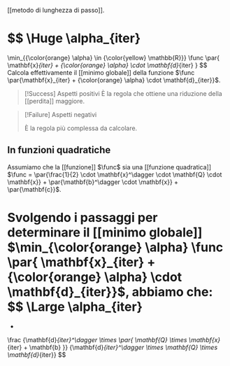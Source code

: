 [[metodo di lunghezza di passo]].

$$
\Huge
\alpha_{iter}
= 
\min_{{\color{orange} \alpha} \in {\color{yellow} \mathbb{R}}} 
\func \par{
	\mathbf{x}_{iter} + {\color{orange} \alpha} \cdot \mathbf{d}_{iter}
}
$$
Calcola effettivamente il [[minimo globale]] della funzione $\func \par{\mathbf{x}_{iter} + {\color{orange} \alpha} \cdot \mathbf{d}_{iter}}$.

> [!Success] Aspetti positivi
> È la regola che ottiene una riduzione della [[perdita]] maggiore.

> [!Failure] Aspetti negativi
>
> È la regola più complessa da calcolare.

## In funzioni quadratiche

Assumiamo che la [[funzione]] $\func$ sia una [[funzione quadratica]] $\func = \par{\frac{1}{2} \cdot \mathbf{x}^\dagger \cdot \mathbf{Q} \cdot \mathbf{x}} + \par{\mathbf{b}^\dagger \cdot \mathbf{x}} + \par{\mathbf{c}}$.

Svolgendo i passaggi per determinare il [[minimo globale]] $\min_{\color{orange} \alpha} \func \par{	\mathbf{x}_{iter} + {\color{orange} \alpha} \cdot \mathbf{d}_{iter}}$, abbiamo che:
$$
\Large
\alpha_{iter}
=
-
\frac
{\mathbf{d}_{iter}^\dagger \times \par{ \mathbf{Q} \times \mathbf{x}_{iter} + \mathbf{b} }}
{\mathbf{d}_{iter}^\dagger \times \mathbf{Q} \times \mathbf{d}_{iter}}
$$
